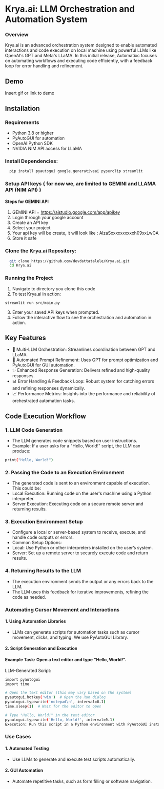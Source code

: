 
# Krya.ai: LLM Orchestration and Automation System

### Overview
Krya.ai is an advanced orchestration system designed to enable automated interactions and code execution on local machine using powerful LLMs like OpenAI's GPT and Meta's LLaMA. In this initial release, Automatixc  focuses on automating workflows and executing code efficiently, with a feedback loop for error handling and refinement.

## Demo

Insert gif or link to demo


## Installation

### Requirements
- Python 3.8 or higher
- PyAutoGUI for automation
- OpenAI Python SDK
- NVIDIA NIM API access for LLaMA

### Install Dependencies:

```bash
  pip install pyautogui google.generativeai pyperclip streamlit
```

### Setup API keys { for now we, are limited to GEMINI and LLAMA API (NIM API) }

#### Steps for GEMINI API

  1. GEMINI API = https://aistudio.google.com/app/apikey
  2. Login through your google account
  3. Create an API key
  4. Select your project
  5. Your api key will be create, it will look like : AIzaSxxxxxxxxxxh09xxLwCA
  6. Store it safe

### Clone the Krya.ai Repository:

```bash
  git clone https://github.com/devdattatalele/Krya.ai.git
  cd Krya.ai
```
### Running the Project
1. Navigate to directory you clone this code
2. To test Krya.ai in action:
```bash
streamlit run src/main.py
```
3. Enter your saved API keys when prompted.
4. Follow the interactive flow to see the orchestration and automation in action.

## Key Features
- 🤖 Multi-LLM Orchestration: Streamlines coordination between GPT and LLaMA.
- 🔄 Automated Prompt Refinement: Uses GPT for prompt optimization and PyAutoGUI for GUI automation.
- ✨ Enhanced Response Generation: Delivers refined and high-quality responses.
- 📊 Error Handling & Feedback Loop: Robust system for catching errors and refining responses dynamically.
- 📈 Performance Metrics: Insights into the performance and reliability of orchestrated automation tasks.

## Code Execution Workflow
### 1. LLM Code Generation
- The LLM generates code snippets based on user instructions.
- Example: If a user asks for a "Hello, World!" script, the LLM can produce:
```bash
print("Hello, World!")
```
### 2. Passing the Code to an Execution Environment
- The generated code is sent to an environment capable of execution. This could be:
- Local Execution: Running code on the user's machine using a Python interpreter.
- Server Execution: Executing code on a secure remote server and returning results.
### 3. Execution Environment Setup
- Configure a local or server-based system to receive, execute, and handle code outputs or errors.
- Common Setup Options:
- Local: Use Python or other interpreters installed on the user’s system.
- Server: Set up a remote server to securely execute code and return results.
### 4. Returning Results to the LLM
- The execution environment sends the output or any errors back to the LLM.
- The LLM uses this feedback for iterative improvements, refining the code as needed.

### Automating Cursor Movement and Interactions
#### 1. Using Automation Libraries
- LLMs can generate scripts for automation tasks such as cursor movement, clicks, and typing. We use PyAutoGUI Library.
#### 2. Script Generation and Execution
#### Example Task: Open a text editor and type "Hello, World!".
LLM-Generated Script:
```bash
import pyautogui
import time

# Open the text editor (this may vary based on the system)
pyautogui.hotkey('win')  # Open the Run dialog
pyautogui.typewrite('notepad\n', interval=0.1)
time.sleep(1)  # Wait for the editor to open

# Type "Hello, World!" in the text editor
pyautogui.typewrite('Hello, World!', interval=0.1)
Execution: Run this script in a Python environment with PyAutoGUI installed. It will automate opening Notepad and typing "Hello, World!".
```

### Use Cases
#### 1. Automated Testing
- Use LLMs to generate and execute test scripts automatically.
#### 2. GUI Automation
- Automate repetitive tasks, such as form filling or software navigation.
